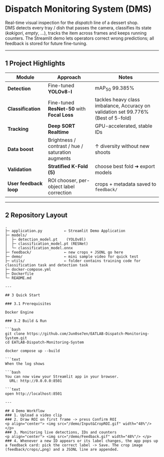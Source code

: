 # Dispatch Monitoring System (DMS)

Real-time visual inspection for the *dispatch* line of a dessert shop.  
DMS detects every tray / dish that passes the camera, classifies its
state (*kakigori*, *empty*, …), tracks the item across frames and keeps
running counters.  The Streamlit demo lets operators correct wrong
predictions; all feedback is stored for future fine-tuning.

---

## 1  Project Highlights
| Module | Approach | Notes |
|--------|----------|-------|
| **Detection** | Fine-tuned **YOLOv8-l** | mAP<sub>50</sub> 99.385% |
| **Classification** | Fine-tuned **ResNet-50** with **Focal Loss** | tackles heavy class imbalance, Accuracy on validation set 99.776% (Best of 5-fold) |
| **Tracking** | **Deep SORT Realtime** | GPU-accelerated, stable IDs |
| **Data boost** | Brightness / contrast / hue / saturation augments | ↑ diversity without new shoots |
| **Validation** | **Stratified K-Fold (5)** | choose best fold ➜ export models |
| **User feedback loop** | ROI chooser, per-object label correction | crops + metadata saved to `feedback/` |

---

## 2  Repository Layout

```text
.
├─ application.py          ← Streamlit Demo Application
├─ models/
│  ├─ detection_model.pt    (YOLOv8l)
│  ├─ classification_model.pt (RESNet)
│  └─ classification_model.onnx
├─ feedback/               ← new crops + JSONL go here
├─ demo/                   ← mini sample video for quick test
├─ utils/                  ← folder contains training code for classification task and detection task
├─ docker-compose.yml
├─ Dockerfile
└─ README.md

---

## 3 Quick Start

### 3.1 Prerequisites

Docker Engine

### 3.2 Build & Run

```bash
git clone https://github.com/Jun0se7en/EATLAB-Dispatch-Monitoring-System.git
cd EATLAB-Dispatch-Monitoring-System

docker compose up --build

```text
When the log shows

```bash
You can now view your Streamlit app in your browser.
  URL: http://0.0.0.0:8501

```text
open http://localhost:8501

---

## 4 Demo Workflow
### 1. Upload a video clip
### 2. Draw ROI on first frame -> press Confirm ROI
<p align="center"> <img src="/demo/Input&CropROI.gif" width="48%"/> </p>
### 3. Monitoring live detections, IDs and counters
<p align="center"> <img src="/demo/Feedback.gif" width="48%"/> </p>
### 4. Whenever a new ID appears or its label changes, the app pops up a feedback card: pick the correct label -> Save. The crop image (feedback/crops/…png) and a JSONL line are appended.
